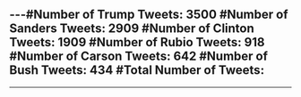 ---#Number of Trump Tweets: 3500
#Number of Sanders Tweets: 2909
#Number of Clinton Tweets: 1909
#Number of Rubio Tweets: 918
#Number of Carson Tweets: 642
#Number of Bush Tweets: 434
#Total Number of Tweets:  
---
---
